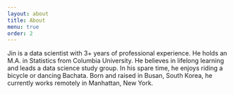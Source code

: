 ```yaml
---
layout: about
title: About
menu: true
order: 2
---
```


Jin is a data scientist with 3+ years of professional experience.
He holds an M.A. in Statistics from Columbia University. 
He believes in lifelong learning and leads a data science study group. 
In his spare time, he enjoys riding a bicycle or dancing Bachata.
Born and raised in Busan, South Korea, he currently works remotely in Manhattan, New York.
